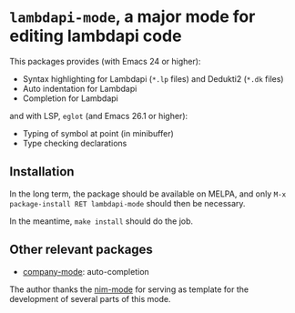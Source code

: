 `lambdapi-mode`, a major mode for editing lambdapi code
=======================================================

This packages provides (with Emacs 24 or higher):
* Syntax highlighting for Lambdapi (`*.lp` files) and Dedukti2 (`*.dk` files)
* Auto indentation for Lambdapi
* Completion for Lambdapi

and with LSP, `eglot` (and Emacs 26.1 or higher):
* Typing of symbol at point (in minibuffer)
* Type checking declarations

## Installation
In the long term, the package should be available on MELPA, and only `M-x
package-install RET lambdapi-mode` should then be necessary.

In the meantime, `make install` should do the job.

## Other relevant packages
* [company-mode](https://github.com/company-mode/company-mode): auto-completion

The author thanks the [nim-mode](https://github.com/nim-lang/nim-mode) for
serving as template for the development of several parts of this mode.
